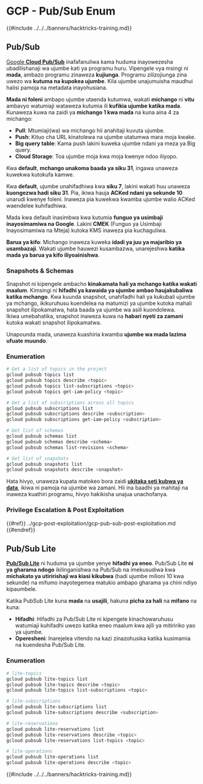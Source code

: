 # GCP - Pub/Sub Enum

{{#include ../../../banners/hacktricks-training.md}}

## Pub/Sub <a href="#reviewing-cloud-pubsub" id="reviewing-cloud-pubsub"></a>

[Google **Cloud Pub/Sub**](https://cloud.google.com/pubsub/) inafafanuliwa kama huduma inayowezesha ubadilishanaji wa ujumbe kati ya programu huru. Vipengele vya msingi ni **mada**, ambazo programu zinaweza **kujiunga**. Programu zilizojiunga zina uwezo wa **kutuma na kupokea ujumbe**. Kila ujumbe unajumuisha maudhui halisi pamoja na metadata inayohusiana.

**Mada ni foleni** ambapo ujumbe utaenda kutumwa, wakati **michango** ni **vitu** ambavyo watumiaji wataweza kutumia ili **kufikia ujumbe katika mada**. Kunaweza kuwa na zaidi ya **michango 1 kwa mada** na kuna aina 4 za michango:

- **Pull**: Mtumiaji(wa) wa michango hii anahitaji kuvuta ujumbe.
- **Push**: Kituo cha URL kinatolewa na ujumbe utatumwa mara moja kwake.
- **Big query table**: Kama push lakini kuweka ujumbe ndani ya meza ya Big query.
- **Cloud Storage**: Toa ujumbe moja kwa moja kwenye ndoo iliyopo.

Kwa **default**, **mchango unakoma baada ya siku 31**, ingawa unaweza kuwekwa kutokufa kamwe.

Kwa **default**, ujumbe unahifadhiwa kwa **siku 7**, lakini wakati huu unaweza **kuongezwa hadi siku 31**. Pia, ikiwa hauja **ACKed ndani ya sekunde 10** unarudi kwenye foleni. Inaweza pia kuwekwa kwamba ujumbe walio ACKed waendelee kuhifadhiwa.

Mada kwa default inasimbwa kwa kutumia **funguo ya usimbaji inayosimamiwa na Google**. Lakini **CMEK** (Funguo ya Usimbaji Inayosimamiwa na Mteja) kutoka KMS inaweza pia kuchaguliwa.

**Barua ya kifo**: Michango inaweza kuweka **idadi ya juu ya majaribio ya usambazaji**. Wakati ujumbe hauwezi kusambazwa, unarejeshwa **katika mada ya barua ya kifo iliyoainishwa**.

### Snapshots & Schemas

Snapshot ni kipengele ambacho **kinakamata hali ya mchango katika wakati maalum**. Kimsingi ni **hifadhi ya kawaida ya ujumbe ambao haujakubaliwa katika mchango**. Kwa kuunda snapshot, unahifadhi hali ya kukubali ujumbe ya mchango, ikikuruhusu kuendelea na matumizi ya ujumbe kutoka mahali snapshot ilipokamatwa, hata baada ya ujumbe wa asili kuondolewa.\
Ikiwa umebahatika, snapshot inaweza kuwa na **habari nyeti za zamani** kutoka wakati snapshot ilipokamatwa.

Unapounda mada, unaweza kuashiria kwamba **ujumbe wa mada lazima ufuate muundo**.

### Enumeration
```bash
# Get a list of topics in the project
gcloud pubsub topics list
gcloud pubsub topics describe <topic>
gcloud pubsub topics list-subscriptions <topic>
gcloud pubsub topics get-iam-policy <topic>

# Get a list of subscriptions across all topics
gcloud pubsub subscriptions list
gcloud pubsub subscriptions describe <subscription>
gcloud pubsub subscriptions get-iam-policy <subscription>

# Get list of schemas
gcloud pubsub schemas list
gcloud pubsub schemas describe <schema>
gcloud pubsub schemas list-revisions <schema>

# Get list of snapshots
gcloud pubsub snapshots list
gcloud pubsub snapshots describe <snapshot>
```
Hata hivyo, unaweza kupata matokeo bora zaidi [**ukitaka seti kubwa ya data**](https://cloud.google.com/pubsub/docs/replay-overview), ikiwa ni pamoja na ujumbe wa zamani. Hii ina baadhi ya mahitaji na inaweza kuathiri programu, hivyo hakikisha unajua unachofanya.

### Privilege Escalation & Post Exploitation

{{#ref}}
../gcp-post-exploitation/gcp-pub-sub-post-exploitation.md
{{#endref}}

## Pub/Sub Lite

[**Pub/Sub Lite**](https://cloud.google.com/pubsub/docs/choosing-pubsub-or-lite) ni huduma ya ujumbe yenye **hifadhi ya eneo**. Pub/Sub Lite **ni ya gharama ndogo** ikilinganishwa na Pub/Sub na imekusudiwa kwa **michakato ya utiririshaji wa kiasi kikubwa** (hadi ujumbe milioni 10 kwa sekunde) na mifumo inayotegemea matukio ambapo gharama ya chini ndiyo kipaumbele.

Katika PubSub Lite kuna **mada** na **usajili**, hakuna **picha za hali** na **mifano** na kuna:

- **Hifadhi**: Hifadhi za Pub/Sub Lite ni kipengele kinachowaruhusu watumiaji kuhifadhi uwezo katika eneo maalum kwa ajili ya mitiririko yao ya ujumbe.
- **Operesheni**: Inarejelea vitendo na kazi zinazohusika katika kusimamia na kuendesha Pub/Sub Lite.

### Enumeration
```bash
# lite-topics
gcloud pubsub lite-topics list
gcloud pubsub lite-topics describe <topic>
gcloud pubsub lite-topics list-subscriptions <topic>

# lite-subscriptions
gcloud pubsub lite-subscriptions list
gcloud pubsub lite-subscriptions describe <subscription>

# lite-reservations
gcloud pubsub lite-reservations list
gcloud pubsub lite-reservations describe <topic>
gcloud pubsub lite-reservations list-topics <topic>

# lite-operations
gcloud pubsub lite-operations list
gcloud pubsub lite-operations describe <topic>
```
{{#include ../../../banners/hacktricks-training.md}}
